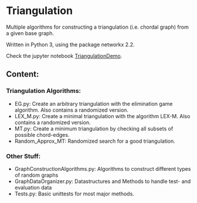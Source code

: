 # Triangulation
Multiple algorithms for constructing a triangulation (i.e. chordal graph) from a given base graph.

Written in Python 3, using the package networkx 2.2.

Check the jupyter notebook [TriangulationDemo](TriangulationDemo.ipynb).

## Content:

### Triangulation Algorithms:
- EG.py: Create an arbitrary triangulation with the elimination game algorithm. Also contains a randomized version.
- LEX_M.py: Create a minimal triangulation with the algorithm LEX-M. Also contains a randomized version.
- MT.py: Create a minimum triangulation by checking all subsets of possible chord-edges.
- Random_Approx_MT: Randomized search for a good triangulation.

### Other Stuff:
- GraphConstructionAlgorithms.py: Algorithms to construct different types of random graphs
- GraphDataOrganizer.py: Datastructures and Methods to handle test- and evaluation data
- Tests.py: Basic unittests for most major methods.
